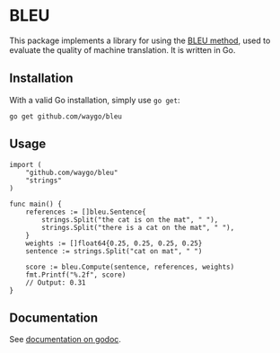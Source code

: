 # BLEU

This package implements a library for using the [BLEU method](https://en.wikipedia.org/wiki/BLEU), used to evaluate the quality of machine translation. It is written in Go.

## Installation

With a valid Go installation, simply use `go get`:

```
go get github.com/waygo/bleu
```

## Usage

```
import (
	"github.com/waygo/bleu"
	"strings"
)

func main() {
	references := []bleu.Sentence{
		strings.Split("the cat is on the mat", " "),
		strings.Split("there is a cat on the mat", " "),
	}
	weights := []float64{0.25, 0.25, 0.25, 0.25}
	sentence := strings.Split("cat on mat", " ")

	score := bleu.Compute(sentence, references, weights)
	fmt.Printf("%.2f", score)
	// Output: 0.31
}
```

## Documentation

See [documentation on godoc](godoc.org/github.com/waygo/bleu).
